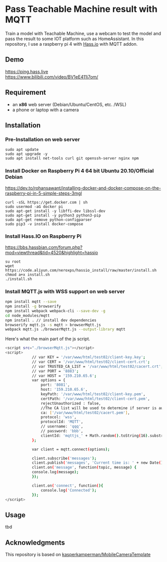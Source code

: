 # Pass Teachable Machine result with MQTT

Train a model with Teachable Machine, use a webcam to test the model and pass the result to some IOT platform such as HomeAssistant.
In this repository, I use a raspberry pi 4 with [Hass.io](https://www.home-assistant.io/hassio/) with MQTT addon.

## Demo

<https://ping.hass.live><br>
<https://www.bilibili.com/video/BV1eE411j7om/>

## Requirement

- an **x86** web server (Debian/Ubuntu/CentOS, etc. /WSL)
- a phone or laptop with a camera

## Installation

### Pre-Installation on web server

```
sudo apt update
sudo apt upgrade -y
sudo apt install net-tools curl git openssh-server nginx npm
```

### Install Docker on Raspberry Pi 4 64 bit Ubuntu 20.10/Official Debian
<https://dev.to/rohansawant/installing-docker-and-docker-compose-on-the-raspberry-pi-in-5-simple-steps-3mgl>
```
curl -sSL https://get.docker.com | sh
sudo usermod -aG docker pi
sudo apt-get install -y libffi-dev libssl-dev
sudo apt-get install -y python3 python3-pip
sudo apt-get remove python-configparser
sudo pip3 -v install docker-compose
```

### Install Hass.IO on Raspberry Pi
<https://bbs.hassbian.com/forum.php?mod=viewthread&tid=4520&highlight=hassio>
```
su root
wget https://code.aliyun.com/neroxps/hassio_install/raw/master/install.sh
chmod a+x install.sh
./install.sh
```

### Install MQTT.js with WSS support on web server

``` bash
npm install mqtt --save
npm install -g browserify
npm install webpack webpack-cli --save-dev -g
cd node_modules/mqtt
npm install . // install dev dependencies
browserify mqtt.js -s mqtt > browserMqtt.js
webpack mqtt.js ./browserMqtt.js --output-library mqtt
```

Here's what the main part of the js script.

``` bash
<script src="./browserMqtt.js"></script>
<script>
            // var KEY = '/var/www/html/test02/client-key.key';
            // var CERT = '/var/www/html/test02/client-cert.crt';
            // var TRUSTED_CA_LIST = '/var/www/html/test02/cacert.crt';
            // var PORT = '8883';
            // var HOST = '159.210.65.6';
            var options = {
                port: '8081',
                host: '159.210.65.6',
                keyPath: '/var/www/html/test02/client-key.pem',
                certPath: '/var/www/html/test02/client-cert.pem',
                rejectUnauthorized : false,
                //The CA list will be used to determine if server is authorized
                ca: ['/var/www/html/test02/cacert.pem'],
                protocol: 'wss',
                protocolId: 'MQTT',
                // username: 'qqq',
                // password: 'bbb',
                clientId: 'mqttjs_' + Math.random().toString(16).substr(2, 8)
            };

            var client = mqtt.connect(options);

            client.subscribe('messages');
            client.publish('messages', 'Current time is: ' + new Date());
            client.on('message', function(topic, message) {
            console.log(message);
            });

            client.on('connect', function(){
                console.log('Connected');
            });
</script>
```

## Usage

tbd

## Acknowledgments

This repository is based on [kasperkamperman/MobileCameraTemplate](https://github.com/kasperkamperman/MobileCameraTemplate)
